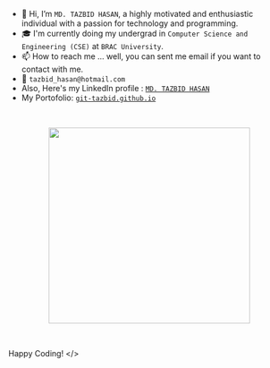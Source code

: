 - 👋 Hi, I’m `MD. TAZBID HASAN`, a highly motivated and enthusiastic individual with a passion for technology and programming.
- 🎓 I'm currently doing my undergrad in `Computer Science and Engineering (CSE)` at `BRAC University`.
- 📫 How to reach me ... well, you can sent me email if you want to contact with me.
- 📧 `tazbid_hasan@hotmail.com`
-  Also, Here's my LinkedIn profile : <a class="badge-base__link LI-simple-link"  
  href="https://bd.linkedin.com/in/md-tazbid-hasan?trk=profile-badge">`MD. TAZBID HASAN`</a>
-  My Portofolio: <a class="badge-base__link LI-simple-link"  
  href="https://git-tazbid.github.io">`git-tazbid.github.io`</a>

<!---
    
--->
<br>
<p align="center">
  <img width="360" height="350" src="https://user-images.githubusercontent.com/115063167/206525203-3e4db387-ca7c-440b-a1c8-c049fd95407a.jpg">
</p>
<br>

Happy Coding! </>

